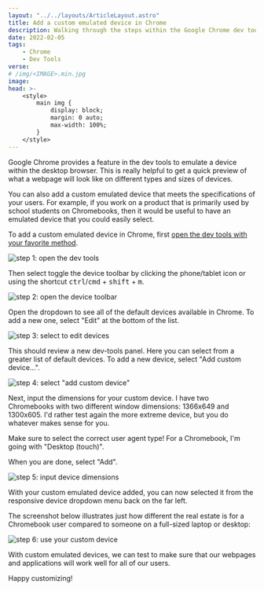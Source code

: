 ```yaml
---
layout: "../../layouts/ArticleLayout.astro"
title: Add a custom emulated device in Chrome
description: Walking through the steps within the Google Chrome dev tools to better mimic your users' devices.
date: 2022-02-05
tags:
    - Chrome
    - Dev Tools
verse:
# /img/<IMAGE>.min.jpg
image:
head: >-
    <style>
        main img {
            display: block;
            margin: 0 auto;
            max-width: 100%;
        }
    </style>
---
```


Google Chrome provides a feature in the dev tools to emulate a device within the desktop browser. This is really helpful to get a quick preview of what a webpage will look like on different types and sizes of devices.

You can also add a custom emulated device that meets the specifications of your users. For example, if you work on a product that is primarily used by school students on Chromebooks, then it would be useful to have an emulated device that you could easily select.

To add a custom emulated device in Chrome, first [open the dev tools with your favorite method](../how-to-open-dev-tools).

![step 1: open the dev tools](/img/custom-emulated-device-1.png)

Then select toggle the device toolbar by clicking the phone/tablet icon or using the shortcut <kbd>ctrl</kbd>/<kbd>cmd</kbd> + <kbd>shift</kbd> + <kbd>m</kbd>.

![step 2: open the device toolbar](/img/custom-emulated-device-2.png)

Open the dropdown to see all of the default devices available in Chrome. To add a new one, select "Edit" at the bottom of the list.

![step 3: select to edit devices](/img/custom-emulated-device-3.png)

This should review a new dev-tools panel. Here you can select from a greater list of default devices. To add a new device, select "Add custom device...".

![step 4: select "add custom device"](/img/custom-emulated-device-4.png)

Next, input the dimensions for your custom device. I have two Chromebooks with two different window dimensions: 1366x649 and 1300x605. I'd rather test again the more extreme device, but you do whatever makes sense for you.

Make sure to select the correct user agent type! For a Chromebook, I'm going with "Desktop (touch)".

When you are done, select "Add".

![step 5: input device dimensions](/img/custom-emulated-device-5.png)

With your custom emulated device added, you can now selected it from the responsive device dropdown menu back on the far left.

The screenshot below illustrates just how different the real estate is for a Chromebook user compared to someone on a full-sized laptop or desktop:

![step 6: use your custom device](/img/custom-emulated-device-6.png)

With custom emulated devices, we can test to make sure that our webpages and applications will work well for all of our users.

Happy customizing!
